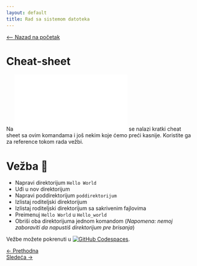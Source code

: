 ```yaml
---
layout: default
title: Rad sa sistemom datoteka
---
```


<link rel="stylesheet" href="/UNIX-beginner-course/assets/css/custom.css">

<div style="margin-bottom: 1em;">
  <a href="/UNIX-beginner-course/" class="button-nav">⟵ Nazad na početak</a>
</div>

# Cheat-sheet
Na ![ovom linku](../assets/cheat_sheet.pdf) se nalazi kratki cheat sheet sa ovim komandama i još nekim koje ćemo preći kasnije. Koristite ga za reference tokom rada vežbi.

# Vežba 👷

* Napravi direktorijum `Hello World`
* Uđi u nov direktorijum
* Napravi poddirektorijum `poddirektorijum`
* Izlistaj roditeljski direktorijum
* Izlistaj roditeljski direktorijum sa sakrivenim fajlovima
* Preimenuj `Hello World` u `Hello_world`
* Obriši oba direktorijuma jednom komandom (*Napomena: nemoj zaboraviti da napustiš direktorijum pre brisanja*)

Vežbe možete pokrenuti u [![GitHub Codespaces](https://github.com/codespaces/badge.svg)](https://github.com/codespaces/new/?repo=dianasantavec/UNIX-beginner-course&devcontainer_path=.devcontainer/devcontainer.json).


<div class="nav-buttons-wrapper">
  <div class="nav-left">
    <a href="2_7-mv.html" class="button-nav">← Prethodna</a>
  </div>
  <div class="nav-right">
    <a href="3_1-faster_terminal_navigation.html" class="button-nav">Sledeća →</a>
  </div>
</div>